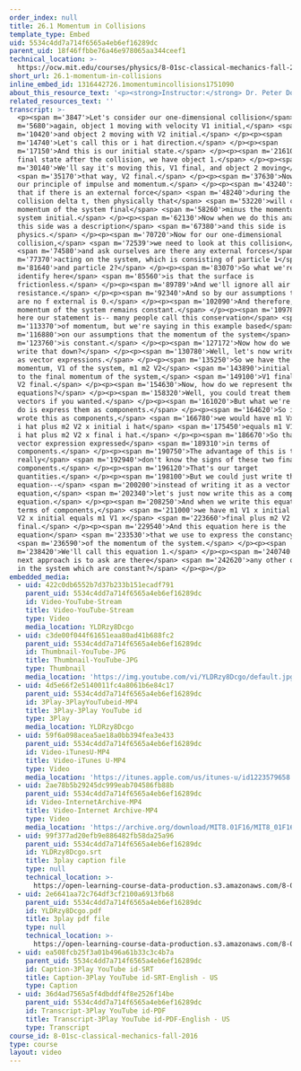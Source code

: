 ```yaml
---
order_index: null
title: 26.1 Momentum in Collisions
template_type: Embed
uid: 5534c4dd7a714f6565a4eb6ef16289dc
parent_uid: 18f46ffbbe76a46e978065aa344ceef1
technical_location: >-
  https://ocw.mit.edu/courses/physics/8-01sc-classical-mechanics-fall-2016/week-9-collision-theory/26.1-momentum-in-collisions/26.1-momentum-in-collisions
short_url: 26.1-momentum-in-collisions
inline_embed_id: 1316442726.1momentumincollisions1751090
about_this_resource_text: '<p><strong>Instructor:</strong> Dr. Peter Dourmashkin</p>'
related_resources_text: ''
transcript: >-
  <p><span m='3847'>Let's consider our one-dimensional collision</span> <span
  m='5680'>again, object 1 moving with velocity V1 initial,</span> <span
  m='10420'>and object 2 moving with V2 initial.</span> </p><p><span
  m='14740'>Let's call this or i hat direction.</span> </p><p><span
  m='17150'>And this is our initial state.</span> </p><p><span m='21610'>And our
  final state after the collision, we have object 1.</span> </p><p><span
  m='30140'>We'll say it's moving this, V1 final, and object 2 moving</span>
  <span m='35170'>that way, V2 final.</span> </p><p><span m='37630'>Now recall
  our principle of impulse and momentum.</span> </p><p><span m='43240'>We said
  that if there is an external force</span> <span m='48240'>during the time of a
  collision delta t, then physically that</span> <span m='53220'>will cause the
  momentum of the system final</span> <span m='58260'>minus the momentum of the
  system initial.</span> </p><p><span m='62130'>Now when we do this analysis,
  this side was a description</span> <span m='67380'>and this side is
  physics.</span> </p><p><span m='70720'>Now for our one-dimensional
  collision,</span> <span m='72539'>we need to look at this collision</span>
  <span m='74580'>and ask ourselves are there any external forces</span> <span
  m='77370'>acting on the system, which is consisting of particle 1</span> <span
  m='81640'>and particle 2?</span> </p><p><span m='83070'>So what we're going to
  identify here</span> <span m='85560'>is that the surface is
  frictionless.</span> </p><p><span m='89789'>And we'll ignore all air
  resistance.</span> </p><p><span m='92340'>And so by our assumptions that there
  are no f external is 0.</span> </p><p><span m='102090'>And therefore, the
  momentum of the system remains constant.</span> </p><p><span m='109780'>So
  here our statement is-- many people call this conservation</span> <span
  m='113370'>of momentum, but we're saying in this example based</span> <span
  m='116880'>on our assumptions that the momentum of the system</span> <span
  m='123760'>is constant.</span> </p><p><span m='127172'>Now how do we actually
  write that down?</span> </p><p><span m='130780'>Well, let's now write it first
  as vector expressions.</span> </p><p><span m='135250'>So we have the initial
  momentum, V1 of the system, m1 m2 V2</span> <span m='143890'>initial is equal
  to the final momentum of the system,</span> <span m='149100'>V1 final plus m2
  V2 final.</span> </p><p><span m='154630'>Now, how do we represent these
  equations?</span> </p><p><span m='158320'>Well, you could treat them as
  vectors if you wanted.</span> </p><p><span m='161020'>But what we're going to
  do is express them as components.</span> </p><p><span m='164620'>So if we
  wrote this as components,</span> <span m='166780'>we would have m1 Vx initial
  i hat plus m2 V2 x initial i hat</span> <span m='175450'>equals m1 V1 s final
  i hat plus m2 V2 x final i hat.</span> </p><p><span m='186670'>So that's the
  vector expression expressed</span> <span m='189310'>in terms of
  components.</span> </p><p><span m='190750'>The advantage of this is that we
  really</span> <span m='192940'>don't know the signs of these two final
  components.</span> </p><p><span m='196120'>That's our target
  quantities.</span> </p><p><span m='198100'>But we could just write this
  equation--</span> <span m='200200'>instead of writing it as a vector
  equation,</span> <span m='202340'>let's just now write this as a component
  equation.</span> </p><p><span m='208250'>And when we write this equation in
  terms of components,</span> <span m='211000'>we have m1 V1 x initial plus m2
  V2 x initial equals m1 V1 x</span> <span m='223660'>final plus m2 V2 x
  final.</span> </p><p><span m='229540'>And this equation here is the
  equation</span> <span m='233530'>that we use to express the constancy</span>
  <span m='236590'>of the momentum of the system.</span> </p><p><span
  m='238420'>We'll call this equation 1.</span> </p><p><span m='240740'>Now our
  next approach is to ask are there</span> <span m='242620'>any other quantities
  in the system which are constant?</span> </p><p></p>
embedded_media:
  - uid: 422c0db6552b7d37b233b151ecadf791
    parent_uid: 5534c4dd7a714f6565a4eb6ef16289dc
    id: Video-YouTube-Stream
    title: Video-YouTube-Stream
    type: Video
    media_location: YLDRzy8Dcgo
  - uid: c3de00f044f61651eaa80ad41b688fc2
    parent_uid: 5534c4dd7a714f6565a4eb6ef16289dc
    id: Thumbnail-YouTube-JPG
    title: Thumbnail-YouTube-JPG
    type: Thumbnail
    media_location: 'https://img.youtube.com/vi/YLDRzy8Dcgo/default.jpg'
  - uid: 4d5e66f2e5140011fc4a8061b6e84c17
    parent_uid: 5534c4dd7a714f6565a4eb6ef16289dc
    id: 3Play-3PlayYouTubeid-MP4
    title: 3Play-3Play YouTube id
    type: 3Play
    media_location: YLDRzy8Dcgo
  - uid: 59f6a098acea5ae18a0bb394fea3e433
    parent_uid: 5534c4dd7a714f6565a4eb6ef16289dc
    id: Video-iTunesU-MP4
    title: Video-iTunes U-MP4
    type: Video
    media_location: 'https://itunes.apple.com/us/itunes-u/id1223579658'
  - uid: 2ae78b5b29245dc999eab704586fb88b
    parent_uid: 5534c4dd7a714f6565a4eb6ef16289dc
    id: Video-InternetArchive-MP4
    title: Video-Internet Archive-MP4
    type: Video
    media_location: 'https://archive.org/download/MIT8.01F16/MIT8_01F16_L26v01_360p.mp4'
  - uid: 99f377ad20efb9e886482fb58da25a96
    parent_uid: 5534c4dd7a714f6565a4eb6ef16289dc
    id: YLDRzy8Dcgo.srt
    title: 3play caption file
    type: null
    technical_location: >-
      https://open-learning-course-data-production.s3.amazonaws.com/8-01sc-classical-mechanics-fall-2016/99f377ad20efb9e886482fb58da25a96_YLDRzy8Dcgo.srt
  - uid: 2e6641aa72c764df3cf2100a6913fb68
    parent_uid: 5534c4dd7a714f6565a4eb6ef16289dc
    id: YLDRzy8Dcgo.pdf
    title: 3play pdf file
    type: null
    technical_location: >-
      https://open-learning-course-data-production.s3.amazonaws.com/8-01sc-classical-mechanics-fall-2016/2e6641aa72c764df3cf2100a6913fb68_YLDRzy8Dcgo.pdf
  - uid: ea508fcb25f3a01b496a61b33c3c4b7a
    parent_uid: 5534c4dd7a714f6565a4eb6ef16289dc
    id: Caption-3Play YouTube id-SRT
    title: Caption-3Play YouTube id-SRT-English - US
    type: Caption
  - uid: 36d4ad7565a5f4dbddf4f8e2526f14be
    parent_uid: 5534c4dd7a714f6565a4eb6ef16289dc
    id: Transcript-3Play YouTube id-PDF
    title: Transcript-3Play YouTube id-PDF-English - US
    type: Transcript
course_id: 8-01sc-classical-mechanics-fall-2016
type: course
layout: video
---
```

